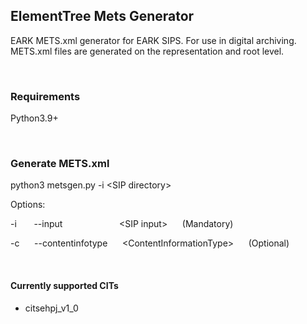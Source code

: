 ## ElementTree Mets Generator
EARK METS.xml generator for EARK SIPS. For use in digital archiving.
METS.xml files are generated on the representation and root level.

<br>

### Requirements
Python3.9+

<br>

### Generate METS.xml
python3 metsgen.py -i \<SIP directory>

Options:

-i &nbsp;&nbsp;&nbsp;&nbsp;&nbsp; --input &nbsp;&nbsp;&nbsp;&nbsp;&nbsp;&nbsp;&nbsp;&nbsp;&nbsp;&nbsp;&nbsp;&nbsp;&nbsp;&nbsp;&nbsp;&nbsp;&nbsp;&nbsp;&nbsp;&nbsp;&nbsp; \<SIP input> &nbsp;&nbsp;&nbsp;&nbsp; (Mandatory)

-c &nbsp;&nbsp;&nbsp;&nbsp; --contentinfotype &nbsp;&nbsp;&nbsp;&nbsp; \<ContentInformationType> &nbsp;&nbsp;&nbsp;&nbsp; (Optional)

<br>

#### Currently supported CITs
- citsehpj_v1_0

